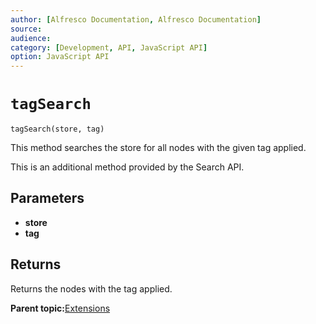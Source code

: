 ```yaml
---
author: [Alfresco Documentation, Alfresco Documentation]
source: 
audience: 
category: [Development, API, JavaScript API]
option: JavaScript API
---
```


# `tagSearch`

`tagSearch(store, tag)`

This method searches the store for all nodes with the given tag applied.

This is an additional method provided by the Search API.

## Parameters

-   **store**
-   **tag**

## Returns

Returns the nodes with the tag applied.

**Parent topic:**[Extensions](../references/API-JS-ExtensionsExisting.md)

